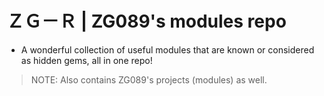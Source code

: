# ＺＧ－Ｒ | ZG089's modules repo

- A wonderful collection of useful modules that are known or considered as hidden gems, all in one repo!
> NOTE: Also contains ZG089's projects (modules) as well.
